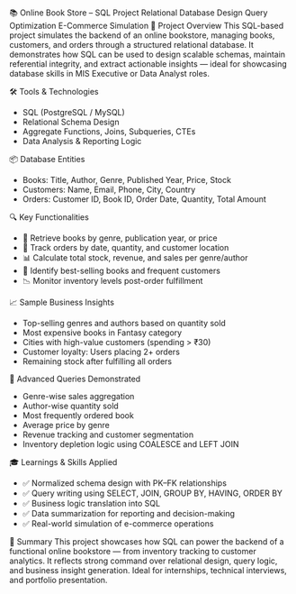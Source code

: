 📚 Online Book Store – SQL Project
Relational Database Design  Query Optimization  E-Commerce Simulation
🧩 Project Overview
This SQL-based project simulates the backend of an online bookstore, managing books, customers, and orders through a structured relational database. It demonstrates how SQL can be used to design scalable schemas, maintain referential integrity, and extract actionable insights — ideal for showcasing database skills in MIS Executive or Data Analyst roles.

🛠️ Tools & Technologies
- SQL (PostgreSQL / MySQL)
- Relational Schema Design
- Aggregate Functions, Joins, Subqueries, CTEs
- Data Analysis & Reporting Logic

📦 Database Entities
- Books: Title, Author, Genre, Published Year, Price, Stock
- Customers: Name, Email, Phone, City, Country
- Orders: Customer ID, Book ID, Order Date, Quantity, Total Amount

🔍 Key Functionalities
- 📘 Retrieve books by genre, publication year, or price
- 🧾 Track orders by date, quantity, and customer location
- 📊 Calculate total stock, revenue, and sales per genre/author
- 🧠 Identify best-selling books and frequent customers
- 📉 Monitor inventory levels post-order fulfillment

📈 Sample Business Insights
- Top-selling genres and authors based on quantity sold
- Most expensive books in Fantasy category
- Cities with high-value customers (spending > ₹30)
- Customer loyalty: Users placing 2+ orders
- Remaining stock after fulfilling all orders

🧠 Advanced Queries Demonstrated
- Genre-wise sales aggregation
- Author-wise quantity sold
- Most frequently ordered book
- Average price by genre
- Revenue tracking and customer segmentation
- Inventory depletion logic using COALESCE and LEFT JOIN

🎓 Learnings & Skills Applied
- ✅ Normalized schema design with PK–FK relationships
- ✅ Query writing using SELECT, JOIN, GROUP BY, HAVING, ORDER BY
- ✅ Business logic translation into SQL
- ✅ Data summarization for reporting and decision-making
- ✅ Real-world simulation of e-commerce operations

📌 Summary
This project showcases how SQL can power the backend of a functional online bookstore — from inventory tracking to customer analytics. It reflects strong command over relational design, query logic, and business insight generation. Ideal for internships, technical interviews, and portfolio presentation.
